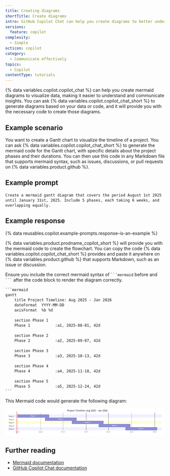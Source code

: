 ```yaml
---
title: Creating diagrams
shortTitle: Create diagrams
intro: GitHub Copilot Chat can help you create diagrams to better understand your data and communicate insights.
versions:
  feature: copilot
complexity:
  - Simple
octicon: copilot
category:
  - Communicate effectively
topics:
  - Copilot
contentType: tutorials
---
```


{% data variables.copilot.copilot_chat %} can help you create mermaid diagrams to visualize data, making it easier to understand and communicate insights. You can ask {% data variables.copilot.copilot_chat_short %} to generate diagrams based on your data or code, and it will provide you with the necessary code to create those diagrams.

## Example scenario

You want to create a Gantt chart to visualize the timeline of a project. You can ask {% data variables.copilot.copilot_chat_short %} to generate the mermaid code for the Gantt chart, with specific details about the project phases and their durations. You can then use this code in any Markdown file that supports mermaid syntax, such as issues, discussions, or pull requests on {% data variables.product.github %}.

## Example prompt

```copilot copy prompt
Create a mermaid gantt diagram that covers the period August 1st 2025 until January 31st, 2025. Include 5 phases, each taking 6 weeks, and overlapping equally.
```

## Example response

{% data reusables.copilot.example-prompts.response-is-an-example %}

{% data variables.product.prodname_copilot_short %} will provide you with the mermaid code to create the flowchart. You can copy the code {% data variables.copilot.copilot_chat_short %} provides and paste it anywhere on {% data variables.product.github %} that supports Markdown, such as an issue or discussion.

Ensure you include the correct mermaid syntax of `` ```mermaid `` before and `` ``` `` after the code block to render the diagram correctly.

````text
```mermaid
gantt
    title Project Timeline: Aug 2025 - Jan 2026
    dateFormat  YYYY-MM-DD
    axisFormat  %b %d

    section Phase 1
    Phase 1           :a1, 2025-08-01, 42d

    section Phase 2
    Phase 2           :a2, 2025-09-07, 42d

    section Phase 3
    Phase 3           :a3, 2025-10-13, 42d

    section Phase 4
    Phase 4           :a4, 2025-11-18, 42d

    section Phase 5
    Phase 5           :a5, 2025-12-24, 42d
```
````

This Mermaid code would generate the following diagram:

![Screenshot of a rendered Mermaid gantt chart.](/assets/images/help/copilot/mermaid-gantt-chart-example.png)

## Further reading

* [Mermaid documentation](https://mermaid-js.github.io/mermaid/#/)
* [GitHub Copilot Chat documentation](/copilot/how-tos/use-chat)
